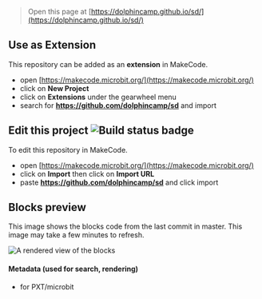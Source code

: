 
> Open this page at [https://dolphincamp.github.io/sd/](https://dolphincamp.github.io/sd/)

## Use as Extension

This repository can be added as an **extension** in MakeCode.

* open [https://makecode.microbit.org/](https://makecode.microbit.org/)
* click on **New Project**
* click on **Extensions** under the gearwheel menu
* search for **https://github.com/dolphincamp/sd** and import

## Edit this project ![Build status badge](https://github.com/dolphincamp/sd/workflows/MakeCode/badge.svg)

To edit this repository in MakeCode.

* open [https://makecode.microbit.org/](https://makecode.microbit.org/)
* click on **Import** then click on **Import URL**
* paste **https://github.com/dolphincamp/sd** and click import

## Blocks preview

This image shows the blocks code from the last commit in master.
This image may take a few minutes to refresh.

![A rendered view of the blocks](https://github.com/dolphincamp/sd/raw/master/.github/makecode/blocks.png)

#### Metadata (used for search, rendering)

* for PXT/microbit
<script src="https://makecode.com/gh-pages-embed.js"></script><script>makeCodeRender("{{ site.makecode.home_url }}", "{{ site.github.owner_name }}/{{ site.github.repository_name }}");</script>
